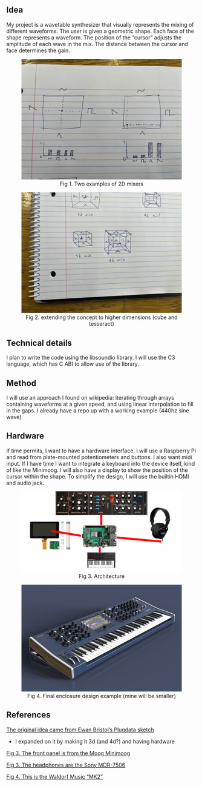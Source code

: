 ## Idea
My project is a wavetable synthesizer that visually represents the mixing of different waveforms.
The user is given a geometric shape. Each face of the shape represents a waveform.
The position of the “cursor” adjusts the amplitude of each wave in the mix.
The distance between the cursor and face determines the gain.

<div align="center">
    <figure>
        <img src="doc/mix.jpeg" alt="2D mixers" width="500">
        <br>
        <figcaption>Fig 1. Two examples of 2D mixers</figcaption>
    </figure>
</div>


<div align="center">
    <figure>
        <img src="doc/dimensions.jpeg" alt="multiple dimensions" width="500">
        <br>
        <figcaption>Fig 2. extending the concept to higher dimensions (cube and tesseract)</figcaption>
    </figure>
</div>

## Technical details
I plan to write the code using the libsoundio library.
I will use the C3 language, which has C ABI to allow use of the library.
## Method
I will use an approach I found on wikipedia: iterating through arrays containing waveforms at a given speed, and using linear interpolation to fill in the gaps.
I already have a repo up with a working example (440hz sine wave)
## Hardware
If time permits, I want to have a hardware interface. 
I will use a Raspberry Pi and read from plate-mounted potentiometers and buttons.
I also want midi input. If I have time I want to integrate a keyboard into the device itself, kind of like the Minimoog.
I will also have a display to show the position of the cursor within the shape.
To simplify the design, I will use the builtin HDMI and audio jack.

<div align="center">
    <figure>
        <img src="doc/arch.png" alt="Architecture" width="500">
        <br>
        <figcaption>Fig 3. Architecture</figcaption>
    </figure>
</div>

<div align="center">
    <figure>
        <img src="doc/mk2_bkg.jpg" alt="Enclosure example" width="500">
        <br>
        <figcaption>Fig 4. Final enclosure design example (mine will be smaller)</figcaption>
    </figure>
</div>

## References
[The original idea came from Ewan Bristol’s Plugdata sketch](https://x.com/bristowewan/status/1865000744400691388)
- I expanded on it by making it 3d (and 4d?) and having hardware

[Fig 3. The front panel is from the Moog Minimoog](https://www.moogmusic.com/products/minimoog-model-d)

[Fig 3. The headphones are the Sony MDR-7506](https://pro.sony/en_CA/products/headphones)

[Fig 4. This is the Waldorf Music “MK2”](https://waldorfmusic.com/mk2/)
